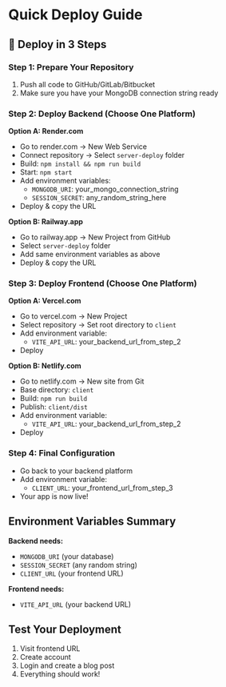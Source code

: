 # Quick Deploy Guide

## 🚀 Deploy in 3 Steps

### Step 1: Prepare Your Repository
1. Push all code to GitHub/GitLab/Bitbucket
2. Make sure you have your MongoDB connection string ready

### Step 2: Deploy Backend (Choose One Platform)

**Option A: Render.com**
- Go to render.com → New Web Service
- Connect repository → Select `server-deploy` folder
- Build: `npm install && npm run build`
- Start: `npm start`
- Add environment variables:
  - `MONGODB_URI`: your_mongo_connection_string
  - `SESSION_SECRET`: any_random_string_here
- Deploy & copy the URL

**Option B: Railway.app**
- Go to railway.app → New Project from GitHub
- Select `server-deploy` folder
- Add same environment variables as above
- Deploy & copy the URL

### Step 3: Deploy Frontend (Choose One Platform)

**Option A: Vercel.com**
- Go to vercel.com → New Project
- Select repository → Set root directory to `client`
- Add environment variable:
  - `VITE_API_URL`: your_backend_url_from_step_2
- Deploy

**Option B: Netlify.com**
- Go to netlify.com → New site from Git
- Base directory: `client`
- Build: `npm run build`
- Publish: `client/dist`
- Add environment variable:
  - `VITE_API_URL`: your_backend_url_from_step_2
- Deploy

### Step 4: Final Configuration
- Go back to your backend platform
- Add environment variable:
  - `CLIENT_URL`: your_frontend_url_from_step_3
- Your app is now live!

## Environment Variables Summary

**Backend needs:**
- `MONGODB_URI` (your database)
- `SESSION_SECRET` (any random string)
- `CLIENT_URL` (your frontend URL)

**Frontend needs:**
- `VITE_API_URL` (your backend URL)

## Test Your Deployment
1. Visit frontend URL
2. Create account
3. Login and create a blog post
4. Everything should work!